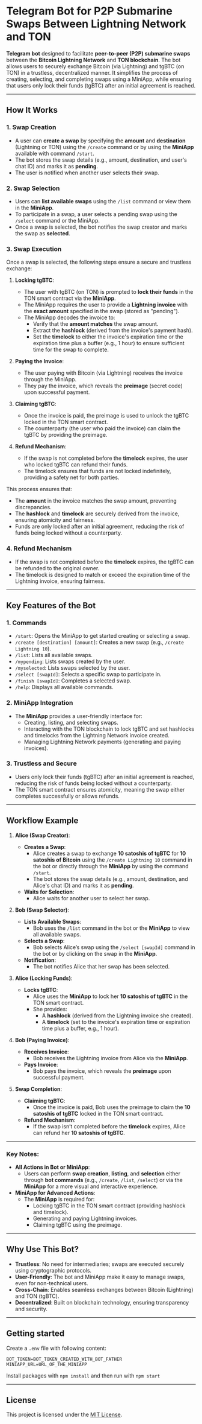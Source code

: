# Telegram Bot for P2P Submarine Swaps Between Lightning Network and TON

**Telegram bot** designed to facilitate **peer-to-peer (P2P) submarine swaps** between the **Bitcoin Lightning Network** and **TON blockchain**. The bot allows users to securely exchange Bitcoin (via Lightning) and tgBTC (on TON) in a trustless, decentralized manner. It simplifies the process of creating, selecting, and completing swaps using a MiniApp, while ensuring that users only lock their funds (tgBTC) after an initial agreement is reached.

---

## **How It Works**

### **1. Swap Creation**
- A user can **create a swap** by specifying the **amount** and **destination** (Lightning or TON) using the `/create` command or by using the **MiniApp** available with command `/start`.
- The bot stores the swap details (e.g., amount, destination, and user's chat ID) and marks it as **pending**.
- The user is notified when another user selects their swap.

### **2. Swap Selection**
- Users can **list available swaps** using the `/list` command or view them in the **MiniApp**.
- To participate in a swap, a user selects a pending swap using the `/select` command or the MiniApp.
- Once a swap is selected, the bot notifies the swap creator and marks the swap as **selected**.

### **3. Swap Execution**

Once a swap is selected, the following steps ensure a secure and trustless exchange:

1. **Locking tgBTC**:
   - The user with tgBTC (on TON) is prompted to **lock their funds** in the TON smart contract via the **MiniApp**.
   - The MiniApp requires the user to provide a **Lightning invoice** with the **exact amount** specified in the swap (stored as "pending").
   - The MiniApp decodes the invoice to:
     - Verify that the **amount matches** the swap amount.
     - Extract the **hashlock** (derived from the invoice's payment hash).
     - Set the **timelock** to either the invoice's expiration time or the expiration time plus a buffer (e.g., 1 hour) to ensure sufficient time for the swap to complete.

2. **Paying the Invoice**:
   - The user paying with Bitcoin (via Lightning) receives the invoice through the MiniApp.
   - They pay the invoice, which reveals the **preimage** (secret code) upon successful payment.

3. **Claiming tgBTC**:
   - Once the invoice is paid, the preimage is used to unlock the tgBTC locked in the TON smart contract.
   - The counterparty (the user who paid the invoice) can claim the tgBTC by providing the preimage.

4. **Refund Mechanism**:
   - If the swap is not completed before the **timelock** expires, the user who locked tgBTC can refund their funds.
   - The timelock ensures that funds are not locked indefinitely, providing a safety net for both parties.

This process ensures that:
- The **amount** in the invoice matches the swap amount, preventing discrepancies.
- The **hashlock** and **timelock** are securely derived from the invoice, ensuring atomicity and fairness.
- Funds are only locked after an initial agreement, reducing the risk of funds being locked without a counterparty.
### **4. Refund Mechanism**
- If the swap is not completed before the **timelock** expires, the tgBTC can be refunded to the original owner.
- The timelock is designed to match or exceed the expiration time of the Lightning invoice, ensuring fairness.

---

## **Key Features of the Bot**

### **1. Commands**
- `/start`: Opens the MiniApp to get started creating or selecting a swap.
- `/create [destination] [amount]`: Creates a new swap (e.g., `/create Lightning 10`).
- `/list`: Lists all available swaps.
- `/mypending`: Lists swaps created by the user.
- `/myselected`: Lists swaps selected by the user.
- `/select [swapId]`: Selects a specific swap to participate in.
- `/finish [swapId]`: Completes a selected swap.
- `/help`: Displays all available commands.

### **2. MiniApp Integration**
- The **MiniApp** provides a user-friendly interface for:
  - Creating, listing, and selecting swaps.
  - Interacting with the TON blockchain to lock tgBTC and set hashlocks and timelocks from the Lightning Network invoice created.
  - Managing Lightning Network payments (generating and paying invoices).

### **3. Trustless and Secure**
- Users only lock their funds (tgBTC) after an initial agreement is reached, reducing the risk of funds being locked without a counterparty.
- The TON smart contract ensures atomicity, meaning the swap either completes successfully or allows refunds.

---

## **Workflow Example**

1. **Alice (Swap Creator)**:
   - **Creates a Swap**:
     - Alice creates a swap to exchange **10 satoshis of tgBTC** for **10 satoshis of Bitcoin** using the `/create Lightning 10` command in the bot or directly through the **MiniApp** by using the command `/start`.
     - The bot stores the swap details (e.g., amount, destination, and Alice's chat ID) and marks it as **pending**.
   - **Waits for Selection**:
     - Alice waits for another user to select her swap.

2. **Bob (Swap Selector)**:
   - **Lists Available Swaps**:
     - Bob uses the `/list` command in the bot or the **MiniApp** to view all available swaps.
   - **Selects a Swap**:
     - Bob selects Alice’s swap using the `/select [swapId]` command in the bot or by clicking on the swap in the **MiniApp**.
   - **Notification**:
     - The bot notifies Alice that her swap has been selected.

3. **Alice (Locking Funds)**:
   - **Locks tgBTC**:
     - Alice uses the **MiniApp** to lock her **10 satoshis of tgBTC** in the TON smart contract.
     - She provides:
       - A **hashlock** (derived from the Lightning invoice she created).
       - A **timelock** (set to the invoice's expiration time or expiration time plus a buffer, e.g., 1 hour).

4. **Bob (Paying Invoice)**:
   - **Receives Invoice**:
     - Bob receives the Lightning invoice from Alice via the **MiniApp**.
   - **Pays Invoice**:
     - Bob pays the invoice, which reveals the **preimage** upon successful payment.

5. **Swap Completion**:
   - **Claiming tgBTC**:
     - Once the invoice is paid, Bob uses the preimage to claim the **10 satoshis of tgBTC** locked in the TON smart contract.
   - **Refund Mechanism**:
     - If the swap isn’t completed before the **timelock** expires, Alice can refund her **10 satoshis of tgBTC**.

---

### **Key Notes**:
- **All Actions in Bot or MiniApp**:
  - Users can perform **swap creation**, **listing**, and **selection** either through **bot commands** (e.g., `/create`, `/list`, `/select`) or via the **MiniApp** for a more visual and interactive experience.
- **MiniApp for Advanced Actions**:
  - The **MiniApp** is required for:
    - Locking tgBTC in the TON smart contract (providing hashlock and timelock).
    - Generating and paying Lightning invoices.
    - Claiming tgBTC using the preimage.

---

## **Why Use This Bot?**
- **Trustless**: No need for intermediaries; swaps are executed securely using cryptographic protocols.
- **User-Friendly**: The bot and MiniApp make it easy to manage swaps, even for non-technical users.
- **Cross-Chain**: Enables seamless exchanges between Bitcoin (Lightning) and TON (tgBTC).
- **Decentralized**: Built on blockchain technology, ensuring transparency and security.

---

## Getting started

Create a `.env` file with following content: 

```
BOT_TOKEN=BOT_TOKEN_CREATED_WITH_BOT_FATHER
MINIAPP_URL=URL_OF_THE_MINIAPP
```

Install packages with ```npm install``` and then run with ```npm start```

---

## **License**
This project is licensed under the [MIT License](LICENSE).
